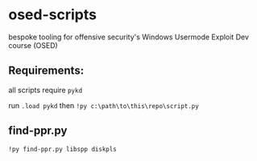# osed-scripts
bespoke tooling for offensive security's Windows Usermode Exploit Dev course (OSED)

## Requirements:
all scripts require `pykd`

run `.load pykd` then `!py c:\path\to\this\repo\script.py` 

## find-ppr.py

```
!py find-ppr.py libspp diskpls
```
